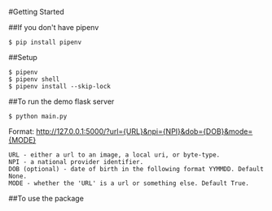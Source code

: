 #Getting Started

##If you don't have pipenv

```
$ pip install pipenv
```

##Setup

```
$ pipenv
$ pipenv shell
$ pipenv install --skip-lock
```

##To run the demo flask server

```
$ python main.py
```

Format: http://127.0.0.1:5000/?url={URL}&npi={NPI}&dob={DOB}&mode={MODE}

	URL - either a url to an image, a local uri, or byte-type.
	NPI - a national provider identifier.
	DOB (optional) - date of birth in the following format YYMMDD. Default None.
	MODE - whether the 'URL' is a url or something else. Default True.

##To use the package




